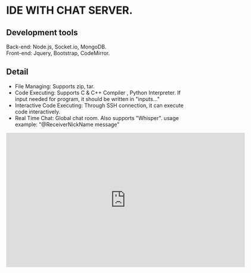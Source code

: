 # IDE WITH CHAT SERVER. 

## Development tools
Back-end: Node.js, Socket.io, MongoDB. <br>
Front-end: Jquery, Bootstrap, CodeMirror.

## Detail
* File Managing: Supports zip, tar.
* Code Executing: Supports C & C++ Compiler , Python Interpreter. If input needed for program, it should be written in "inputs..."
* Interactive Code Executing: Through SSH connection, it can execute code interactively.
* Real Time Chat: Global chat room. Also supports "Whisper". usage example: "@ReceiverNickName message"


<iframe width="640" height="360" src="https://youtu.be/embed/HPWznop03dg" frameborder="0" gesture="media" allowfullscreen=""></iframe>
